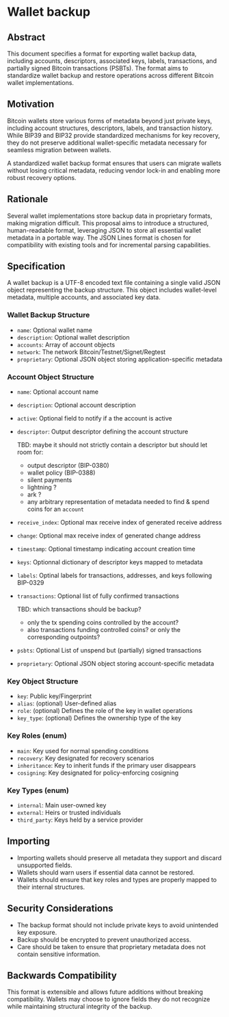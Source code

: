 # Wallet backup

## Abstract

This document specifies a format for exporting wallet backup data, including 
accounts, descriptors, associated keys, labels, transactions, and partially 
signed Bitcoin transactions (PSBTs). The format aims to standardize wallet 
backup and restore operations across different Bitcoin wallet implementations.

## Motivation

Bitcoin wallets store various forms of metadata beyond just private keys, 
including account structures, descriptors, labels, and transaction history. 
While BIP39 and BIP32 provide standardized mechanisms for key recovery, they 
do not preserve additional wallet-specific metadata necessary for seamless 
migration between wallets.

A standardized wallet backup format ensures that users can migrate wallets 
without losing critical metadata, reducing vendor lock-in and enabling more 
robust recovery options.

## Rationale

Several wallet implementations store backup data in proprietary formats, 
making migration difficult. This proposal aims to introduce a structured, 
human-readable format, leveraging JSON to store all essential wallet metadata 
in a portable way. The JSON Lines format is chosen for compatibility with 
existing tools and for incremental parsing capabilities.

## Specification

A wallet backup is a UTF-8 encoded text file containing a single valid 
JSON object representing the backup structure. This object includes wallet-level 
metadata, multiple accounts, and associated key data.

### Wallet Backup Structure

- `name`: Optional wallet name
- `description`: Optional wallet description
- `accounts`: Array of account objects
- `network`: The network Bitcoin/Testnet/Signet/Regtest
- `proprietary`: Optional JSON object storing application-specific metadata

### Account Object Structure

- `name`: Optional account name
- `description`: Optional account description
- `active`: Optional field to notify if a the account is active
- `descriptor`: Output descriptor defining the account structure

  TBD: maybe it should not strictly contain a descriptor but should let room for:
    - output descriptor (BIP-0380)
    - wallet policy (BIP-0388)
    - silent payments
    - lightning ?
    - ark ?
    - any arbitrary representation of metadata needed to find & spend coins for an `account`

- `receive_index`: Optional max receive index of generated receive address
- `change`: Optional max receive index of generated change address
- `timestamp`: Optional timestamp indicating account creation time
- `keys`: Optionnal dictionary of descriptor keys mapped to metadata
- `labels`: Optinal labels for transactions, addresses, and keys following BIP-0329
- `transactions`: Optional list of fully confirmed transactions

  TBD: which transactions should be backup? 
    - only the tx spending coins controlled by the account?
    - also transactions funding controlled coins? or only the corresponding outpoints?

- `psbts`: Optional List of unspend but (partially) signed transactions
- `proprietary`: Optional JSON object storing account-specific metadata

### Key Object Structure

- `key`: Public key/Fingerprint
- `alias`: (optional) User-defined alias
- `role`: (optional) Defines the role of the key in wallet operations
- `key_type`: (optional) Defines the ownership type of the key

### Key Roles (enum)

- `main`: Key used for normal spending conditions
- `recovery`: Key designated for recovery scenarios
- `inheritance`: Key to inherit funds if the primary user disappears
- `cosigning`: Key designated for policy-enforcing cosigning

### Key Types (enum)

- `internal`: Main user-owned key
- `external`: Heirs or trusted individuals
- `third_party`: Keys held by a service provider

## Importing

- Importing wallets should preserve all metadata they support and 
discard unsupported fields.
- Wallets should warn users if essential data cannot be restored.
- Wallets should ensure that key roles and types are properly mapped 
to their internal structures.

## Security Considerations

- The backup format should not include private keys to avoid unintended 
key exposure.
- Backup should be encrypted to prevent unauthorized access.
- Care should be taken to ensure that proprietary metadata does not 
contain sensitive information.

## Backwards Compatibility

This format is extensible and allows future additions without breaking 
compatibility. Wallets may choose to ignore fields they do not recognize 
while maintaining structural integrity of the backup.

